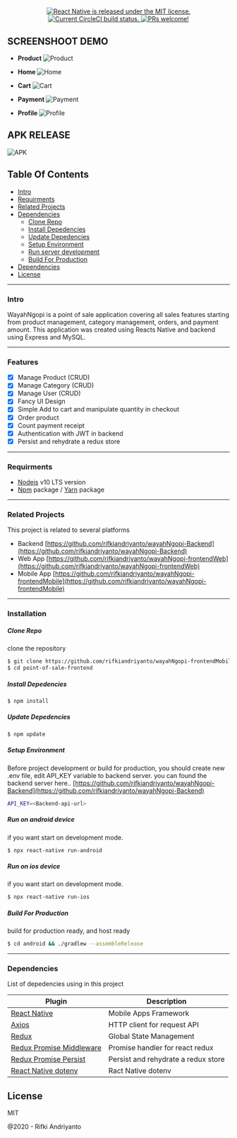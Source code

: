 <h1 align="center">
  <a href="">
  </a>
</h1>

<p align="center">
  <a href="https://github.com/facebook/react-native/blob/master/LICENSE">
    <img src="https://img.shields.io/badge/license-MIT-blue.svg" alt="React Native is released under the MIT license." />
  </a>
  <a href="https://circleci.com/gh/facebook/react-native">
    <img src="https://circleci.com/gh/facebook/react-native.svg?style=shield" alt="Current CircleCI build status." />
  </a>
  <a href="https://www.npmjs.org/package/react>
    <img src="https://badge.fury.io/js/react-native.svg" alt="Current npm package version." />
  </a>
  <a href="https://reactnative.dev/docs/contributing">
    <img src="https://img.shields.io/badge/PRs-welcome-brightgreen.svg" alt="PRs welcome!" />
  </a>
</p>

## SCREENSHOOT DEMO
- <b>Product </b>
![Product](Images/1.png)

- <b> Home </b>
![Home](Images/4.png)

- <b> Cart </b>
![Cart](Images/2.png)

- <b> Payment </b>
![Payment](Images/5.png)

- <b> Profile </b>
![Profile](Images/3.png)


## APK RELEASE
![APK](http://bit.ly/ngopiAPK)

## Table Of Contents
*  [Intro](#Intro)
*  [Requirments](#Requirments)
*  [Related Projects](#Related-Projects)
*  [Dependencies](#Dependencies)
    *  [Clone Repo](#Clone-Repo)
    *  [Install Depedencies](#Install-Depedencies)
    *  [Update Depedencies](#Update-Depedencies)
    *  [Setup Environment](#Setup-Environment)
    *  [Run server development](#Run-server-development)
    *  [Build For Production](#Build-For-Production)
* [Dependencies](#Dependencies)
* [License](#License)
___
### Intro

WayahNgopi is a point of sale application covering all sales features starting from
product management, category management, orders, and payment amount. This application was created using
Reacts Native and backend using Express and MySQL.

___
### Features
- [x] Manage Product (CRUD)
- [x] Manage Category (CRUD)
- [x] Manage User (CRUD)
- [x] Fancy UI Design
- [x] Simple Add to cart and manipulate quantity in checkout
- [x] Order product
- [x] Count payment receipt
- [x] Authentication with JWT in backend
- [x] Persist and rehydrate a redux store
___
### Requirments

* [Nodejs](https://nodejs.org/en/) v10 LTS version
* [Npm](https://www.npmjs.com/get-npm) package / [Yarn](https://yarnpkg.com/lang/en/docs/install/#mac-stable) package
___

### Related Projects
This project is related to several platforms

* Backend [https://github.com/rifkiandriyanto/wayahNgopi-Backend](https://github.com/rifkiandriyanto/wayahNgopi-Backend)
* Web App [https://github.com/rifkiandriyanto/wayahNgopi-frontendWeb](https://github.com/rifkiandriyanto/wayahNgopi-frontendWeb)
* Mobile App [https://github.com/rifkiandriyanto/wayahNgopi-frontendMobile](https://github.com/rifkiandriyanto/wayahNgopi-frontendMobile)
___

### Installation

##### Clone Repo
clone the repository

```sh
$ git clone https://github.com/rifkiandriyanto/wayahNgopi-frontendMobile
$ cd point-of-sale-frontend
```

##### Install Depedencies

```sh
$ npm install
```

##### Update Depedencies

```sh
$ npm update
```

##### Setup Environment
Before project development or build for production, you should create new .env file, edit API_KEY  variable to backend server. you can found the backend server here.. [https://github.com/rifkiandriyanto/wayahNgopi-Backend](https://github.com/rifkiandriyanto/wayahNgopi-Backend)

```sh
API_KEY=<Backend-api-url>
```

##### Run on android device
if you want start on development mode.

```sh
$ npx react-native run-android
```

##### Run on ios device
if you want start on development mode.

```sh
$ npx react-native run-ios
```

##### Build For Production
build for production ready, and host ready

```sh
$ cd android && ./gradlew --assembleRelease
```
___

### Dependencies

List of depedencies using in this project

| Plugin | Description |
| ------ | ------ |
| [React Native](https://facebook.github.io/react-native/) | Mobile Apps Framework |
| [Axios](https://github.com/axios/axios) | HTTP client for request API |
| [Redux](https://redux.js.org) | Global State Management |
| [Redux Promise Middleware](https://www.npmjs.com/package/redux-promise-middleware) | Promise handler for react redux 
| [Redux Promise Persist](https://www.npmjs.com/package/redux-persist) | Persist and rehydrate a redux store
| [React Native dotenv](https://www.npmjs.com/package/react-native-dotenv) | Ract Native dotenv

License
----

MIT


@2020 - Rifki Andriyanto
